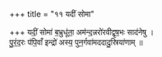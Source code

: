+++
title = "११ यदीं सोमा"

+++
यदीं॒ सोमा॑ ब॒भ्रुधू॑ता॒ अम॑न्द॒न्नरो॑रवीद्वृष॒भः साद॑नेषु ।  
पु॒रं॒द॒रः प॑पि॒वाँ इन्द्रो॑ अस्य॒ पुन॒र्गवा॑मददादु॒स्रिया॑णाम् ॥